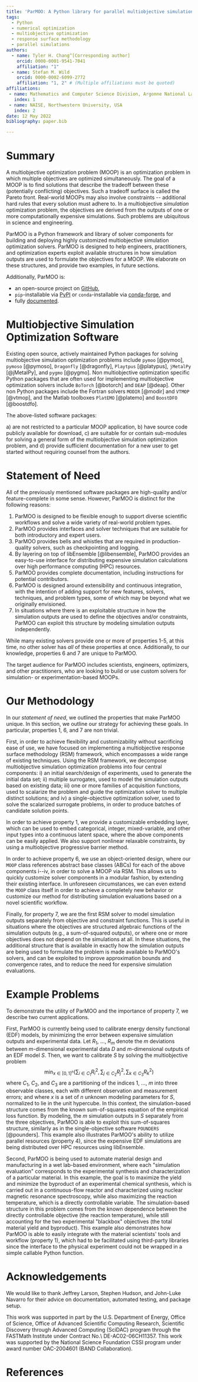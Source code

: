 ```yaml
---
title: 'ParMOO: A Python library for parallel multiobjective simulation optimization'
tags:
  - Python
  - numerical optimization
  - multiobjective optimization 
  - response surface methodology
  - parallel simulations
authors:
  - name: Tyler H. Chang^[Corresponding author]
    orcid: 0000-0001-9541-7041
    affiliation: "1" 
  - name: Stefan M. Wild
    orcid: 0000-0002-6099-2772
    affiliation: "1, 2" # (Multiple affiliations must be quoted)    
affiliations:
 - name: Mathematics and Computer Science Division, Argonne National Laboratory, USA
   index: 1
 - name: NAISE, Northwestern University, USA 
   index: 2
date: 12 May 2022
bibliography: paper.bib

---
```


# Summary

A multiobjective optimization problem (MOOP) is an optimization problem
in which multiple objectives are optimized simultaneously.
The goal of a MOOP is to find solutions that describe the tradeoff
between these (potentially conflicting) objectives.
Such a tradeoff surface is called the Pareto front.
Real-world MOOPs may also involve constraints -- additional hard rules
that every solution must adhere to.
In a multiobjective *simulation* optimization problem, the objectives are
derived from the outputs of one or more computationally expensive simulations.
Such problems are ubiquitous in science and engineering.

ParMOO is a Python framework and library of solver components for building
and deploying highly customized multiobjective simulation optimization solvers.
ParMOO is designed to help engineers, practitioners, and optimization experts
exploit available structures in how simulation outputs are used to formulate
the objectives for a MOOP.
We elaborate on these structures, and provide two examples, in future
sections.

Additionally, ParMOO is:

 - an open-source project on [GitHub](https://github.com/parmoo/parmoo),
 - ``pip``-installable via [PyPI](https://pypi.org/project/parmoo) or
   ``conda``-installable via [conda-forge](https://anaconda.org/conda-forge/parmoo), and
 - fully [documented](https://parmoo.readthedocs.io).

# Multiobjective Simulation Optimization Software

Existing open source, actively maintained Python packages for solving
multiobjective simulation optimization problems include
``pymoo`` [@pymoo],
``pymoso`` [@pymoso],
``Dragonfly`` [@dragonfly],
``Playtpus`` [@platypus],
``jMetalPy`` [@jMetalPy], and
``pygmo`` [@pygmo].
Non multiobjective optimization specific Python packages that are
often used for implementing multiobjective optimization solvers include
``BoTorch`` [@botorch] and
``DEAP`` [@deap].
Other non Python packages include
the Fortran solvers ``MODIR`` [@modir] and
``VTMOP`` [@vtmop], and
the Matlab toolboxes ``PlatEMO`` [@platemo] and
``BoostDFO`` [@boostdfo].

The above-listed software packages:

 a) are not restricted to a particular MOOP application,
 b) have source code publicly available for download,
 c) are suitable for or contain sub-modules for solving a general form of the
    multiobjective simulation optimization problem, and
 d) provide sufficient documentation for a new user to get started
    without requiring counsel from the authors.

# Statement of Need

All of the previously mentioned software packages are high-quality and/or
feature-complete in some sense.
However, ParMOO is distinct for the following reasons:

 1) ParMOO is designed to be flexible enough to support diverse scientific
    workflows and solve a wide variety of real-world problem types.
 2) ParMOO provides interfaces and solver techniques that are suitable for both
    introductory and expert users.
 3) ParMOO provides bells and whistles that are required in production-quality
    solvers, such as checkpointing and logging.
 4) By layering on top of libEnsemble [@libensemble], ParMOO provides an 
    easy-to-use interface for distributing expensive simulation calculations
    over high performance computing (HPC) resources.
 5) ParMOO provides complete documentation, including instructions for
    potential contributors.
 6) ParMOO is designed around extensibility and continuous integration, with
    the intention of adding support for new features, solvers, techniques,
    and problem types, some of which may be beyond what we originally
    envisioned.
 7) In situations where there is an exploitable structure in how the
    simulation outputs are used to define the objectives and/or constraints,
    ParMOO can exploit this structure by modeling simulation outputs
    independently.

While many existing solvers provide one or more of properties 1-5,
at this time, no other solver has *all* of these properties at once.
Additionally, to our knowledge, properties 6 and 7 are unique to ParMOO.

The target audience for ParMOO includes scientists, engineers, optimizers, and 
other practitioners, who are looking to build or use custom solvers for
simulation- or experimentation-based MOOPs.

# Our Methodology

In our *statement of need*, we outlined the properties that make ParMOO
unique.
In this section, we outline our strategy for achieving these goals.
In particular, properties 1, 6, and 7 are non trivial.

First, in order to achieve flexibility and customizability without sacrificing
ease of use, we have focused on implementing a multiobjective response surface
methodology (RSM) framework, which encompasses a wide range of existing
techniques.
Using the RSM framework, we decompose multiobjective simulation optimization
problems into four central components:
  i)  an initial search/design of experiments, used to generate the initial
      data set;
 ii)  multiple surrogates, used to model the simulation outputs based on
      existing data;
 iii) one or more families of acquisition functions, used to scalarize the
      problem and guide the optimization solver to multiple distinct solutions;
      and
 iv)  a single-objective optimization solver, used to solve the scalarized
      surrogate problems, in order to produce batches of candidate solution
      points.

In order to achieve property 1, we provide a customizable embedding layer,
which can be used to embed categorical, integer, mixed-variable, and other
input types into a continuous latent space, where the above components can
be easily applied.
We also support nonlinear relaxable constraints, by using a multiobjective
progressive barrier method.

In order to achieve property 6, we use an object-oriented design, where
our ``MOOP`` class references abstract base classes (ABCs) for each of the
above components i--iv, in order to solve a MOOP via RSM.
This allows us to quickly customize solver components in a modular fashion,
by extending their existing interface.
In unforeseen circumstances, we can even extend the ``MOOP`` class itself in
order to achieve a completely new behavior or customize our method for
distributing simulation evaluations based on a novel scientific workflow.

Finally, for property 7, we are the first RSM solver to model simulation
outputs separately from objective and constraint functions.
This is useful in situations where the objectives are structured algebraic
functions of the simulation outputs (e.g., a sum-of-squared outputs), or where
one or more objectives does not depend on the simulations at all.
In these situations, the additional structure that is available in exactly
how the simulation outputs are being used to formulate the problem is made
available to ParMOO's solvers, and can be exploited to improve approximation
bounds and convergence rates, and to reduce the need for expensive simulation
evaluations.

# Example Problems

To demonstrate the utility of ParMOO and the importance of
property 7, we describe two current applications.

First, ParMOO is currently being used to calibrate energy density functional
(EDF) models, by minimizing the error between expensive simulation outputs and
experimental data.
Let $R_1$, $\ldots$, $R_m$ denote the $m$ deviations between $m$-dimensional 
experimental data $D$ and $m$-dimensional outputs of an EDF model
$S$.
Then, we want to calibrate $S$ by solving the multiobjective problem
$$
\min_{x \in [0,1]^n} \big(\sum_{i\in C_1} R_i^2, \sum_{j\in C_2} R_j^2, \sum_{k\in C_3} R_k^2\big)
$$
where $C_1$, $C_2$, and $C_3$ are a partitioning of the indices
$1$, $\ldots$, $m$ into three observable classes, each with different
observation and measurement errors; and where $x$ is a set of $n$
unknown modeling parameters for $S$, normalized to lie in the unit hypercube.
In this context, the simulation-based structure comes from the known
sum-of-squares equation of the empirical loss function.
By modeling, the $m$ simulation outputs in $S$ separately from the three objectives,
ParMOO is able to exploit this sum-of-squares structure, similarly as
in the single-objective software ``POUNDERS`` [@pounders].
This example also illustrates ParMOO's ability to utilize
parallel resources (property 4), since the expensive EDF simulations
are being distributed over HPC resources using libEnsemble.

Second, ParMOO is being used to automate material design and manufacturing
in a wet lab-based environment, where each "simulation evaluation"
corresponds to the experimental synthesis and characterization of a
particular material.
In this example, the goal is to maximize the yield and minimize the byproduct
of an experimental chemical synthesis, which is carried out in a
continuous-flow reactor and characterized using nuclear magnetic resonance
spectroscopy, while also maximizing the reaction temperature, which is a
directly controllable variable.
The simulation-based structure in this problem comes from the known dependence
between the directly controllable objective (the reaction temperature),
while still accounting for the two experimental "blackbox" objectives
(the total material yield and byproduct).
This example also demonstrates how ParMOO is able to easily integrate with
the material scientists' tools and workflow (property 1), which had to be
facilitated using third-party libraries since the interface to the physical
experiment could not be wrapped in a simple callable Python function.

# Acknowledgements

We would like to thank Jeffrey Larson, Stephen Hudson, and John-Luke Navarro
for their advice on documentation, automated testing, and package setup.

This work was supported in part by the U.S. Department of Energy, 
Office of Science, Office of Advanced Scientific Computing Research, 
Scientific Discovery through Advanced Computing (SciDAC) program 
through the FASTMath Institute under Contract No.\ DE-AC02-06CH11357.
This work was supported by the National Science Foundation CSSI 
program under award number OAC-2004601 (BAND Collaboration).

# References


